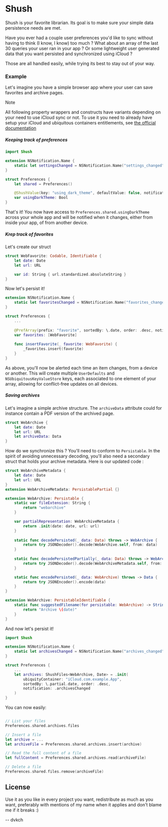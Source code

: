 # Shush

Shush is your favorite librarian. Its goal is to make sure your simple data persistence needs are met.

Have you ever had a couple user preferences you'd like to sync without having to think (I know, I know) too much ? What about an array of the last 30 queries your user ran in your app ? Or some lightweight user generated data that you want persisted and synchronized using iCloud ?

Those are all handled easily, while trying its best to stay out of your way.

### Example

Let's imagine you have a simple browser app where your user can save favorites and archive pages.

> [!NOTE]
> All following property wrappers and constructs have variants depending on your need to use iCloud sync or not. To use it you need to already have setup your iCloud and ubiquitous containers entitlements, see [the official documentation](https://developer.apple.com/documentation/xcode/configuring-icloud-services)

##### Keeping track of preferences

```swift
import Shush

extension NSNotification.Name {
    static let settingsChanged = NSNotification.Name("settings_changed")
}

struct Preferences {
    let shared = Preferences()

    @ShushValue(key: "using_dark_theme", defaultValue: false, notification: .settingsChanged)
    var usingDarkTheme: Bool
}
```

That's it! You now have access to `Preferences.shared.usingDarkTheme` across your whole app and will be notified when it changes, either from inside your app, of from another device.

##### Krep track of favorites

Let's create our struct

```swift
struct WebFavorite: Codable, Identifiable {
    let date: Date
    let url: URL

    var id: String { url.standardized.absoluteString }
}
```

Now let's persist it!

```swift
extension NSNotification.Name {
    static let favoritesChanged = NSNotification.Name("favorites_changed")
}

struct Preferences {
    ...
    
    @PrefArray(prefix: "favorite", sortedBy: \.date, order: .desc, notification: .favoritesChanged)
    var favorites: [WebFavorite]
    
    func insertFavorite(_ favorite: WebFavorite) {
        _favorites.insert(favorite)
    }
}
```

As above, you'll now be alerted each time an item changes, from a device or another. This will create multiple `UserDefaults` and `NSUbiquitousKeyValueStore` keys, each associated to one element of your array, allowing for conflict-free updates on all devices.

##### Saving archives

Let's imagine a simple archive structure. The `archiveData` attribute could for instance contain a PDF version of the archived page.

```swift
struct WebArchive {
    let date: Date
    let url: URL
    let archiveData: Data
}
```

How do we synchronize this ? You'll need to conform to `Persistable`. In the spirit of avoiding unnecessary decoding, you'll also need a secondary struct that holds your archive metadata. Here is our updated code :

```swift
struct WebArchiveMetadata {
    let date: Date
    let url: URL
}
extension WebArchiveMetadata: PersistablePartial {}

extension WebArchive: Persistable {
    static var fileExtension: String {
        return "webarchive"
    }

    var partialRepresentation: WebArchiveMetadata {
        return .init(date: date, url: url)
    }
    
    static func decodePersisted(_ data: Data) throws -> WebArchive {
        return try JSONDecoder().decode(WebArchive.self, from: data)
    }
    
    static func decodePersistedPartially(_ data: Data) throws -> WebArchiveMetadata {
        return try JSONDecoder().decode(WebArchiveMetadata.self, from: data)
    }

    static func encodePersisted(_ data: WebArchive) throws -> Data {
        return try JSONEncoder().encode(data)
    }
}

extension WebArchive: PersistableIdentifiable {
    static func suggestedFilename(for persistable: WebArchive) -> String {
        return "Archive \(date)"
    }
}
```

And now let's persist it!

```swift
import Shush

extension NSNotification.Name {
    static let archivesChanged = NSNotification.Name("archives_changed")
}

struct Preferences {
    ...
    let archives: ShushFiles<WebArchive, Date> = .init(
        ubiquityContainer: "iCloud.com.example.App",
        sortedBy: \.partial.date, order: .desc,
        notification: .archivesChanged
    )
}
```

You can now easily:

```swift

// List your files
Preferences.shared.archives.files

// Insert a file
let archive = ...
let archiveFile = Preferences.shared.archives.insert(archive)

// Read the full content of a file
let fullContent = Preferences.shared.archives.read(archiveFile)

// Delete a file
Preferences.shared.files.remove(archiveFile)
```

## License

Use it as you like in every project you want, redistribute as much as you want, preferably with mentions of my name when it applies and don't blame me if it breaks :)

-- dvkch
 

